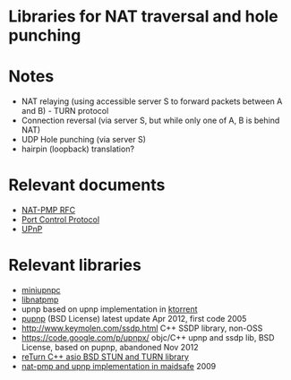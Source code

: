 Libraries for NAT traversal and hole punching
=============================================

Notes
=====

- NAT relaying (using accessible server S to forward packets between A and B) - TURN protocol
- Connection reversal (via server S, but while only one of A, B is behind NAT)
- UDP Hole punching (via server S)
- hairpin (loopback) translation?

Relevant documents
==================

* [NAT-PMP RFC](http://tools.ietf.org/html/rfc6886)
* [Port Control Protocol](http://tools.ietf.org/html/rfc6887)
* [UPnP](http://www.upnp.org/)

Relevant libraries
==================

* [miniupnpc](https://github.com/miniupnp/miniupnp/tree/master/miniupnpc)
* [libnatpmp](http://thebends.googlecode.com/svn/trunk/nat/pmp)
* upnp based on upnp implementation in [ktorrent](http://ktorrent.sourceforce.net)
* [pupnp](http://pupnp.sourceforge.net) (BSD License) latest update Apr 2012, first code 2005
* http://www.keymolen.com/ssdp.html C++ SSDP library, non-OSS
* https://code.google.com/p/upnpx/ objc/C++ upnp and ssdp lib, BSD License, based on pupnp, abandoned Nov 2012
* [reTurn C++ asio BSD STUN and TURN library](http://www.resiprocate.org/ReTurn_Overview)
* [nat-pmp and upnp implementation in maidsafe](https://code.google.com/p/maidsafe-dht/source/browse/trunk/src/maidsafe/nat-pmp/natpmpclient.h) 2009
